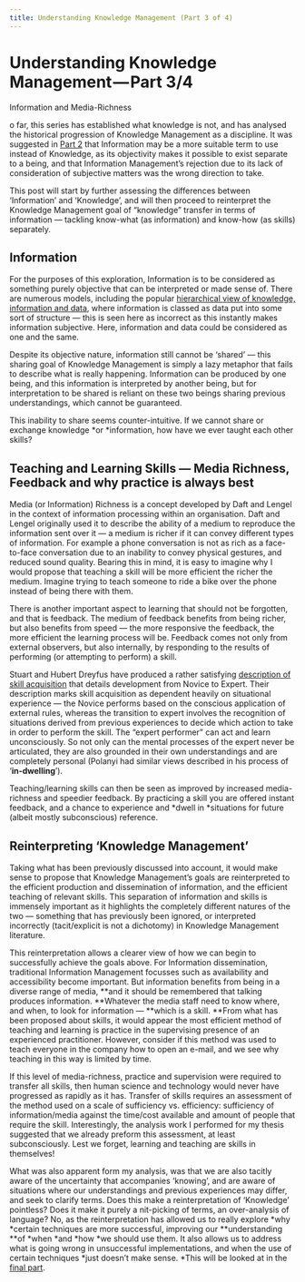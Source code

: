 ```yaml
---
title: Understanding Knowledge Management (Part 3 of 4)
---
```


# Understanding Knowledge Management — Part 3/4

Information and Media-Richness

o far, this series has established what knowledge is not, and has analysed the historical progression of Knowledge Management as a discipline. It was suggested in [Part 2](http://www.chris-f.com/post/74265930755/understanding-knowledge-management) that Information may be a more suitable term to use instead of Knowledge, as its objectivity makes it possible to exist separate to a being, and that Information Management’s rejection due to its lack of consideration of subjective matters was the wrong direction to take.

This post will start by further assessing the differences between ‘Information’ and ‘Knowledge’, and will then proceed to reinterpret the Knowledge Management goal of “knowledge” transfer in terms of information — tackling know-what (as information) and know-how (as skills) separately.

## **Information**

For the purposes of this exploration, Information is to be considered as something purely objective that can be interpreted or made sense of. There are numerous models, including the popular [hierarchical view of knowledge, information and data](http://en.wikipedia.org/wiki/DIKW_Pyramid), where information is classed as data put into some sort of structure — this is seen here as incorrect as this instantly makes information subjective. Here, information and data could be considered as one and the same.

Despite its objective nature, information still cannot be ‘shared’ — this sharing goal of Knowledge Management is simply a lazy metaphor that fails to describe what is really happening. Information can be produced by one being, and this information is interpreted by another being, but for interpretation to be shared is reliant on these two beings sharing previous understandings, which cannot be guaranteed.

This inability to share seems counter-intuitive. If we cannot share or exchange knowledge *or *information, how have we ever taught each other skills?

## **Teaching and Learning Skills — Media Richness, Feedback and why practice is always best**

Media (or Information) Richness is a concept developed by Daft and Lengel in the context of information processing within an organisation. Daft and Lengel originally used it to describe the ability of a medium to reproduce the information sent over it — a medium is richer if it can convey different types of information. For example a phone conversation is not as rich as a face-to-face conversation due to an inability to convey physical gestures, and reduced sound quality. Bearing this in mind, it is easy to imagine why I would propose that teaching a skill will be more efficient the richer the medium. Imagine trying to teach someone to ride a bike over the phone instead of being there with them.

There is another important aspect to learning that should not be forgotten, and that is feedback. The medium of feedback benefits from being richer, but also benefits from speed — the more responsive the feedback, the more efficient the learning process will be. Feedback comes not only from external observers, but also internally, by responding to the results of performing (or attempting to perform) a skill.

Stuart and Hubert Dreyfus have produced a rather satisfying [description of skill acquisition](http://en.wikipedia.org/wiki/Dreyfus_model_of_skill_acquisition) that details development from Novice to Expert. Their description marks skill acquisition as dependent heavily on situational experience — the Novice performs based on the conscious application of external rules, whereas the transition to expert involves the recognition of situations derived from previous experiences to decide which action to take in order to perform the skill. The “expert performer” can act and learn unconsciously. So not only can the mental processes of the expert never be articulated, they are also grounded in their own understandings and are completely personal (Polanyi had similar views described in his process of ‘**in-dwelling**’).

Teaching/learning skills can then be seen as improved by increased media-richness and speedier feedback. By practicing a skill you are offered instant feedback, and a chance to experience and *dwell in *situations for future (albeit mostly subconscious) reference.

## **Reinterpreting ‘Knowledge Management’**

Taking what has been previously discussed into account, it would make sense to propose that Knowledge Management’s goals are reinterpreted to the efficient production and dissemination of information, and the efficient teaching of relevant skills. This separation of information and skills is immensely important as it highlights the completely different natures of the two — something that has previously been ignored, or interpreted incorrectly (tacit/explicit is not a dichotomy) in Knowledge Management literature.

This reinterpretation allows a clearer view of how we can begin to successfully achieve the goals above. For Information dissemination, traditional Information Management focusses such as availability and accessibility become important. But information benefits from being in a diverse range of media, **and it should be remembered that talking produces information. **Whatever the media staff need to know where, and when, to look for information — **which is a skill. **From what has been proposed about skills, it would appear the most efficient method of teaching and learning is practice in the supervising presence of an experienced practitioner. However, consider if this method was used to teach everyone in the company how to open an e-mail, and we see why teaching in this way is limited by time.

If this level of media-richness, practice and supervision were required to transfer all skills, then human science and technology would never have progressed as rapidly as it has. Transfer of skills requires an assessment of the method used on a scale of sufficiency vs. efficiency: sufficiency of information/media against the time/cost available and amount of people that require the skill. Interestingly, the analysis work I performed for my thesis suggested that we already preform this assessment, at least subconsciously. Lest we forget, learning and teaching are skills in themselves!

What was also apparent form my analysis, was that we are also tacitly aware of the uncertainty that accompanies ‘knowing’, and are aware of situations where our understandings and previous experiences may differ, and seek to clarify terms. Does this make a reinterpretation of ‘Knowledge’ pointless? Does it make it purely a nit-picking of terms, an over-analysis of language? No, as the reinterpretation has allowed us to really explore *why *certain techniques are more successful, improving our **understanding **of *when *and *how *we should use them. It also allows us to address what is going wrong in unsuccessful implementations, and when the use of certain techniques *just doesn’t make sense. *This will be looked at in the [final part](https://medium.com/p/547459b5d597).
